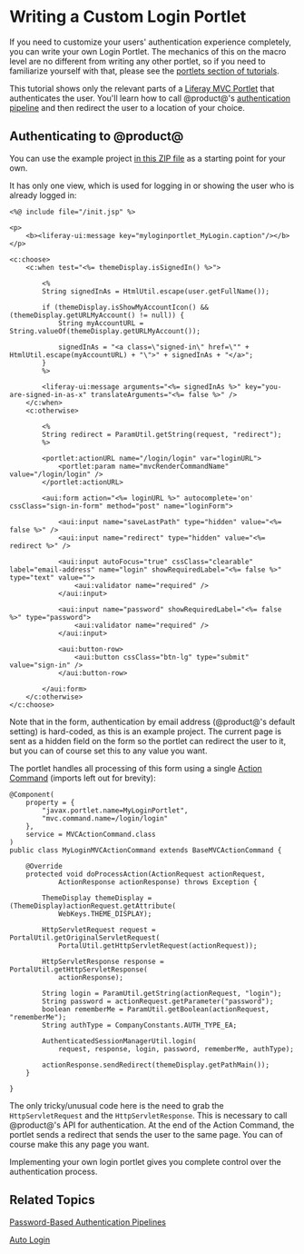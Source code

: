# Writing a Custom Login Portlet

If you need to customize your users' authentication experience completely, you
can write your own Login Portlet. The mechanics of this on the macro level are
no different from writing any other portlet, so if you need to familiarize
yourself with that, please see the 
[portlets section of tutorials](/develop/tutorials/-/knowledge_base/7-0/portlets). 

This tutorial shows only the relevant parts of a 
[Liferay MVC Portlet](/develop/tutorials/-/knowledge_base/7-0/liferay-mvc-portlet) 
that authenticates the user. You'll learn how to call @product@'s 
[authentication pipeline](/develop/tutorials/-/knowledge_base/7-0/authentication-pipelines) 
and then redirect the user to a location of your choice. 

## Authenticating to @product@ 

You can use the example project 
[in this ZIP file](https://dev.liferay.com/documents/10184/656312/MyCustomLoginPortlet.zip) 
as a starting point for your own. 

It has only one view, which is used for logging in or showing the user who is
already logged in: 

    <%@ include file="/init.jsp" %>

    <p>
        <b><liferay-ui:message key="myloginportlet_MyLogin.caption"/></b>
    </p>

    <c:choose>
        <c:when test="<%= themeDisplay.isSignedIn() %>">

            <%
            String signedInAs = HtmlUtil.escape(user.getFullName());

            if (themeDisplay.isShowMyAccountIcon() && (themeDisplay.getURLMyAccount() != null)) {
                String myAccountURL = String.valueOf(themeDisplay.getURLMyAccount());

                signedInAs = "<a class=\"signed-in\" href=\"" + HtmlUtil.escape(myAccountURL) + "\">" + signedInAs + "</a>";
            }
            %>

            <liferay-ui:message arguments="<%= signedInAs %>" key="you-are-signed-in-as-x" translateArguments="<%= false %>" />
        </c:when>
        <c:otherwise>
        
            <%
            String redirect = ParamUtil.getString(request, "redirect");
            %>
        
            <portlet:actionURL name="/login/login" var="loginURL">
                <portlet:param name="mvcRenderCommandName" value="/login/login" />
            </portlet:actionURL>
            
            <aui:form action="<%= loginURL %>" autocomplete='on' cssClass="sign-in-form" method="post" name="loginForm">
            
                <aui:input name="saveLastPath" type="hidden" value="<%= false %>" />
                <aui:input name="redirect" type="hidden" value="<%= redirect %>" />
                        
                <aui:input autoFocus="true" cssClass="clearable" label="email-address" name="login" showRequiredLabel="<%= false %>" type="text" value="">
                    <aui:validator name="required" />
                </aui:input>

                <aui:input name="password" showRequiredLabel="<%= false %>" type="password">
                    <aui:validator name="required" />
                </aui:input>
                
                <aui:button-row>
                    <aui:button cssClass="btn-lg" type="submit" value="sign-in" />
                </aui:button-row>
                    
            </aui:form>
        </c:otherwise>
    </c:choose>

Note that in the form, authentication by email address (@product@'s default
setting) is hard-coded, as this is an example project. The current page is sent
as a hidden field on the form so the portlet can redirect the user to it, but
you can of course set this to any value you want. 

The portlet handles all processing of this form using a single 
[Action Command](/develop/tutorials/-/knowledge_base/7-0/mvc-action-command) 
(imports left out for brevity): 

    @Component(
        property = {
            "javax.portlet.name=MyLoginPortlet",
            "mvc.command.name=/login/login"
        },
        service = MVCActionCommand.class
    )
    public class MyLoginMVCActionCommand extends BaseMVCActionCommand {

        @Override
        protected void doProcessAction(ActionRequest actionRequest,
                ActionResponse actionResponse) throws Exception {

            ThemeDisplay themeDisplay = (ThemeDisplay)actionRequest.getAttribute(
                WebKeys.THEME_DISPLAY);
            
            HttpServletRequest request = PortalUtil.getOriginalServletRequest(
                PortalUtil.getHttpServletRequest(actionRequest));
            
            HttpServletResponse response = PortalUtil.getHttpServletResponse(
                actionResponse);

            String login = ParamUtil.getString(actionRequest, "login");
            String password = actionRequest.getParameter("password");
            boolean rememberMe = ParamUtil.getBoolean(actionRequest, "rememberMe");
            String authType = CompanyConstants.AUTH_TYPE_EA;
            
            AuthenticatedSessionManagerUtil.login(
                request, response, login, password, rememberMe, authType);
            
            actionResponse.sendRedirect(themeDisplay.getPathMain());
        }

    }

The only tricky/unusual code here is the need to grab the `HttpServletRequest` 
and the `HttpServletResponse`. This is necessary to call @product@'s API for 
authentication. At the end of the Action Command, the portlet sends a redirect 
that sends the user to the same page. You can of course make this any page you 
want. 

Implementing your own login portlet gives you complete control over the
authentication process. 

## Related Topics

[Password-Based Authentication Pipelines](/develop/tutorials/-/knowledge_base/7-0/password-based-authentication-pipelines)

[Auto Login](/develop/tutorials/-/knowledge_base/7-0/auto-login)
